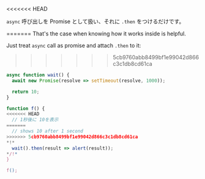 
<<<<<<< HEAD

`async` 呼び出しを Promise として扱い、それに `.then` をつけるだけです。

=======
That's the case when knowing how it works inside is helpful.

Just treat `async` call as promise and attach `.then` to it:
>>>>>>> 5cb9760abb8499bf1e99042d866c3c1db8cd61ca
```js run
async function wait() {
  await new Promise(resolve => setTimeout(resolve, 1000));

  return 10;
}

function f() {
<<<<<<< HEAD
  // 1秒後に 10を表示
=======
  // shows 10 after 1 second
>>>>>>> 5cb9760abb8499bf1e99042d866c3c1db8cd61ca
*!*
  wait().then(result => alert(result));
*/!*
}

f();
```
